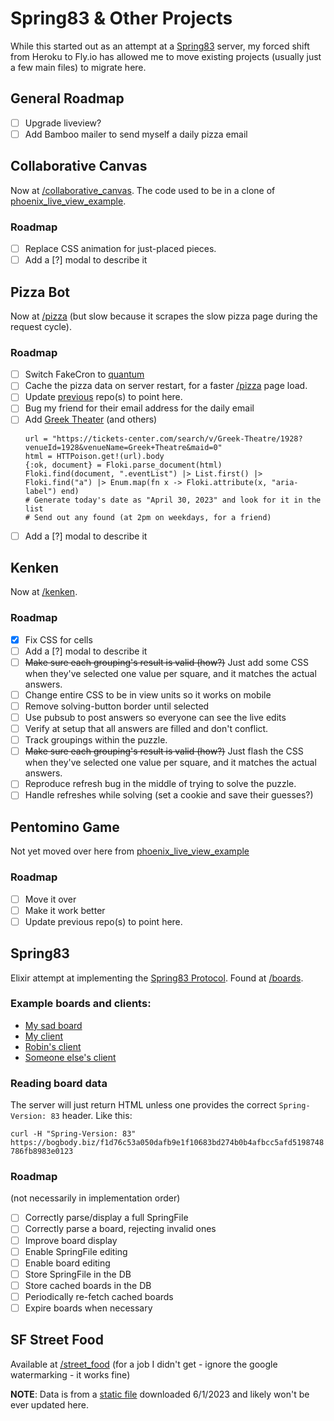 # Spring83 & Other Projects

While this started out as an attempt at a 
[Spring83](https://github.com/robinsloan/spring-83) server,
my forced shift from Heroku to Fly.io has allowed me to move
existing projects (usually just a few main files) to migrate here.

## General Roadmap
- [ ] Upgrade liveview?
- [ ] Add Bamboo mailer to send myself a daily pizza email 

## Collaborative Canvas
Now at [/collaborative_canvas](https://spring-83.fly.dev/collaborative_canvas).
The code used to be in a clone of [phoenix_live_view_example](https://github.com/JohnB/phoenix_live_view_example).

### Roadmap
- [ ] Replace CSS animation for just-placed pieces.
- [ ] Add a [?] modal to describe it

## Pizza Bot
Now at [/pizza](https://spring-83.fly.dev/pizza) (but slow 
because it scrapes the slow pizza page during the request cycle).

### Roadmap
- [ ] Switch FakeCron to [quantum](https://hexdocs.pm/quantum/readme.html)
- [ ] Cache the pizza data on server restart,
  for a faster [/pizza](https://spring-83.fly.dev/pizza) page load.
- [ ] Update [previous](https://github.com/JohnB/todays_pizza) repo(s) to point here.
- [ ] Bug my friend for their email address for the daily email
- [ ] Add [Greek Theater](
  "mix") (and others)
  ```elxir
  url = "https://tickets-center.com/search/v/Greek-Theatre/1928?venueId=1928&venueName=Greek+Theatre&maid=0"
  html = HTTPoison.get!(url).body
  {:ok, document} = Floki.parse_document(html)
  Floki.find(document, ".eventList") |> List.first() |> Floki.find("a") |> Enum.map(fn x -> Floki.attribute(x, "aria-label") end)
  # Generate today's date as "April 30, 2023" and look for it in the list
  # Send out any found (at 2pm on weekdays, for a friend)
  ``` 
- [ ] Add a [?] modal to describe it

## Kenken
Now at [/kenken](https://spring-83.fly.dev/kenken).

### Roadmap
- [x] Fix CSS for cells
- [ ] Add a [?] modal to describe it
- [ ] ~~Make sure each grouping's result is valid (how?)~~
  Just add some CSS when they've selected one value per square,
  and it matches the actual answers.
- [ ] Change entire CSS to be in view units so it works on mobile
- [ ] Remove solving-button border until selected
- [ ] Use pubsub to post answers so everyone can see the live edits
- [ ] Verify at setup that all answers are filled and don't conflict.
- [ ] Track groupings within the puzzle.
- [ ] ~~Make sure each grouping's result is valid (how?)~~
  Just flash the CSS when they've selected one value per square,
  and it matches the actual answers.
- [ ] Reproduce refresh bug in the middle of trying to solve the puzzle.
- [ ] Handle refreshes while solving (set a cookie and save their guesses?)

## Pentomino Game
Not yet moved over here from [phoenix_live_view_example](https://github.com/johnb/phoenix_live_view_example)

### Roadmap
- [ ] Move it over
- [ ] Make it work better
- [ ] Update previous repo(s) to point here.

## Spring83
Elixir attempt at implementing the 
[Spring83 Protocol](https://github.com/robinsloan/spring-83).
Found at [/boards](https://spring-83.fly.dev/boards).

### Example boards and clients:
* [My sad board](https://bogbody.biz/f1d76c53a050dafb9e1f10683bd274b0b4afbcc5afd5198748786fb8983e0123)
* [My client](https://spring-83.fly.dev/boards)
* [Robin's client](https://followersentinel.com/)
* [Someone else's client](https://spring83.kindrobot.ca/)

### Reading board data
The server will just return HTML unless one provides
the correct `Spring-Version: 83` header. Like this:

`curl -H "Spring-Version: 83" https://bogbody.biz/f1d76c53a050dafb9e1f10683bd274b0b4afbcc5afd5198748786fb8983e0123`

### Roadmap
(not necessarily in implementation order)
- [ ] Correctly parse/display a full SpringFile
- [ ] Correctly parse a board, rejecting invalid ones
- [ ] Improve board display
- [ ] Enable SpringFile editing
- [ ] Enable board editing
- [ ] Store SpringFile in the DB
- [ ] Store cached boards in the DB
- [ ] Periodically re-fetch cached boards
- [ ] Expire boards when necessary

## SF Street Food
Available at [/street_food](https://spring-83.fly.dev/street_food)
(for a job I didn't get - ignore the google watermarking - it works fine)

**NOTE**: Data is from a [static file](https://data.sfgov.org/resource/rqzj-sfat.json)
downloaded 6/1/2023 and likely won't be ever updated here.

